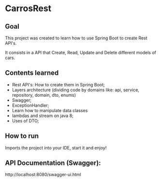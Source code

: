 # CarrosRest

## Goal

This project was created to learn how to use Spring Boot to create Rest API's.

It consists in a API that Create, Read, Update and Delete different models of cars.

## Contents learned

- Rest API's: How to create them in Spring Boot;
- Layers architecture (dividing code by domains like: api, service, repository, domain, dto, enums)
- Swagger;
- ExceptionHandler;
- Learn how to manipulate data classes
- lambdas and stream on java 8;
- Uses of DTO;

## How to run

Imports the project into your IDE, start it and enjoy!

## API Documentation (Swagger): 
http://localhost:8080/swagger-ui.html

